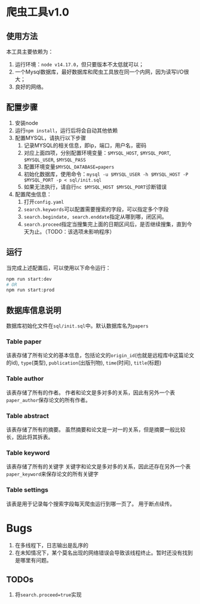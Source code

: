 # 爬虫工具v1.0

## 使用方法
本工具主要依赖为：
1. 运行环境：``node v14.17.0``，但只要版本不太低就可以；
2. 一个Mysql数据库，最好数据库和爬虫工具放在同一个内网，因为读写I/O很大；
3. 良好的网络。

## 配置步骤
1. 安装node
2. 运行``npm install``，运行后将会自动其他依赖
3. 配置MYSQL，请执行以下步骤
   1. 记录MYSQL的相关信息，即ip，端口，用户名，密码
   2. 对应上面四项，分别配置环境变量：`$MYSQL_HOST`, `$MYSQL_PORT`, `$MYSQL_USER`, `$MYSQL_PASS`
   3. 配置环境变量`$MYSQL_DATABASE=papers`
   4. 初始化数据库，使用命令：`mysql -u $MYSQL_USER -h $MYSQL_HOST -P $MYSQL_PORT -p < sql/init.sql`
   5. 如果无法执行，请自行`nc $MYSQL_HOST $MYSQL_PORT`诊断错误
4. 配置爬虫信息：
   1. 打开``config.yaml``
   2. ``search.keywords``可以配置需要搜索的字段，可以指定多个字段
   3. ``search.begindate, search.enddate``指定从哪到哪，闭区间。
   4. ``search.proceed``指定当搜集完上面的日期区间后，是否继续搜集，直到今天为止。（TODO：该选项未影响程序）

## 运行
当完成上述配置后，可以使用以下命令运行：
```bash
npm run start:dev
# OR
npm run start:prod
```

## 数据库信息说明
数据库初始化文件在``sql/init.sql``中。默认数据库名为``papers``
### Table paper
该表存储了所有论文的基本信息，包括论文的`origin_id`(也就是远程库中这篇论文的id), ``type``(类型), `publication`(出版刊物), `time`(时间), `title`(标题)

### Table author
该表存储了所有的作者。
作者和论文是多对多的关系，因此有另外一个表``paper_author``保存论文的所有作者。

### Table abstract
该表存储了所有的摘要。
虽然摘要和论文是一对一的关系，但是摘要一般比较长，因此将其拆表。

### Table keyword
该表存储了所有的关键字
关键字和论文是多对多的关系，因此还存在另外一个表``paper_keyword``来保存论文的所有关键字

### Table settings
该表是用于记录每个搜索字段每天爬虫运行到哪一页了。
用于断点续传。

# Bugs

1. 在多线程下，日志输出是乱序的
2. 在未知情况下，某个莫名出现的网络错误会导致该线程终止。暂时还没有找到是哪里有问题。

## TODOs
1. 将``search.proceed=true``实现

